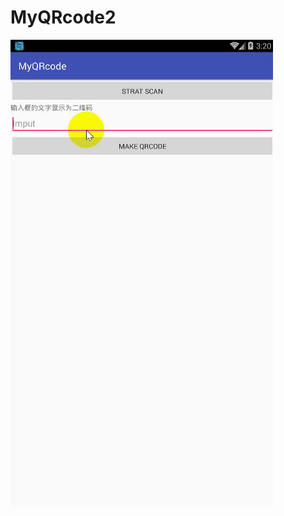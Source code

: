 # MyQRcode2
![img](https://github.com/dengwei12/MyQRcode2/blob/master/%E6%95%88%E6%9E%9C%E5%9B%BE/ezgif-3-bdfb0d7645.gif)

